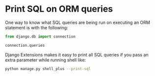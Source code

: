 # Print SQL on ORM queries

One way to know what SQL queries are being run on executing an ORM statement is with the following:

```python
from django.db import connection

connection.queries
```

Django Extensions makes it easy to print all SQL queries if you pass an extra parameter while running shell like:

```bash
python manage.py shell_plus --print-sql
```
